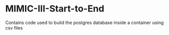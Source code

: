 # MIMIC-III-Start-to-End
Contains code used to build the postgres database inside a container using csv files 

